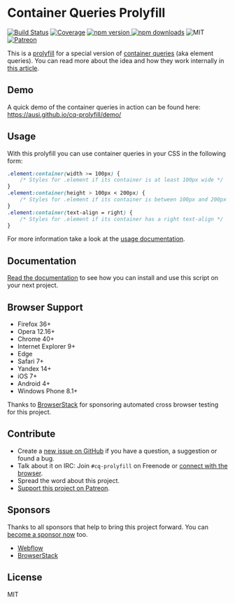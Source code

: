 # Container Queries Prolyfill

[![Build Status](https://img.shields.io/travis/ausi/cq-prolyfill/master.svg?style=flat-square)](https://travis-ci.org/ausi/cq-prolyfill/branches) [![Coverage](https://img.shields.io/coveralls/ausi/cq-prolyfill/master.svg?style=flat-square)](https://coveralls.io/github/ausi/cq-prolyfill?branch=master) [![npm version](https://img.shields.io/npm/v/cq-prolyfill.svg?style=flat-square) ![npm downloads](https://img.shields.io/npm/dt/cq-prolyfill.svg?style=flat-square)](https://www.npmjs.com/package/cq-prolyfill) ![MIT](https://img.shields.io/npm/l/cq-prolyfill.svg?style=flat-square) [![Patreon](https://img.shields.io/badge/Patreon-%24110%2Fmonth-lightgrey.svg?style=flat-square&colorA=E6461A&colorB=555555)](https://www.patreon.com/ausi)

This is a [prolyfill](https://au.si/what-is-a-prolyfill) for a special version of [container queries](https://github.com/ResponsiveImagesCG/container-queries) (aka element queries). You can read more about the idea and how they work internally in [this article](https://au.si/css-container-element-queries).

## Demo

A quick demo of the container queries in action can be found here:  
<https://ausi.github.io/cq-prolyfill/demo/>

## Usage

With this prolyfill you can use container queries in your CSS in the following form:

```css
.element:container(width >= 100px) {
	/* Styles for .element if its container is at least 100px wide */
}
.element:container(height > 100px < 200px) {
	/* Styles for .element if its container is between 100px and 200px high */
}
.element:container(text-align = right) {
	/* Styles for .element if its container has a right text-align */
}
```

For more information take a look at the [usage documentation](docs/usage.md).

## Documentation

[Read the documentation](docs/index.md) to see how you can install and use this script on your next project.

## Browser Support

* Firefox 36+
* Opera 12.16+
* Chrome 40+
* Internet Explorer 9+
* Edge
* Safari 7+
* Yandex 14+
* iOS 7+
* Android 4+
* Windows Phone 8.1+

Thanks to [BrowserStack](https://www.browserstack.com/automate) for sponsoring automated cross browser testing for this project.

## Contribute

* Create a [new issue on GitHub](https://github.com/ausi/cq-prolyfill/issues/new) if you have a question, a suggestion or found a bug.
* Talk about it on IRC: Join `#cq-prolyfill` on Freenode or [connect with the browser](https://webchat.freenode.net?randomnick=1&channels=%23cq-prolyfill&prompt=1).
* Spread the word about this project.
* [Support this project on Patreon](https://www.patreon.com/ausi).

## Sponsors

Thanks to all sponsors that help to bring this project forward. You can [become a sponsor now](https://www.patreon.com/ausi) too.

* [Webflow](https://webflow.com/)
* [BrowserStack](https://www.browserstack.com/)

## License

MIT
